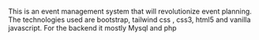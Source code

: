 This is an event management system that will revolutionize event planning. The technologies used are bootstrap, tailwind css , css3, html5 and vanilla javascript.
For the backend it mostly Mysql and php
